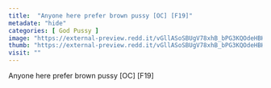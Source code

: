 ```yaml
---
title:  "Anyone here prefer brown pussy [OC] [F19]"
metadate: "hide"
categories: [ God Pussy ]
image: "https://external-preview.redd.it/vGllASoSBUgV78xhB_bPG3KQOdeHBHWY6oY3RsYBUhg.jpg?auto=webp&s=2e7e1566f11bef6cca6fcd985beed5f8cc0ca247"
thumb: "https://external-preview.redd.it/vGllASoSBUgV78xhB_bPG3KQOdeHBHWY6oY3RsYBUhg.jpg?width=1080&crop=smart&auto=webp&s=f3bffaa4b2d1de0cbf852bb423f4535ebd0271f6"
visit: ""
---
```

Anyone here prefer brown pussy [OC] [F19]
